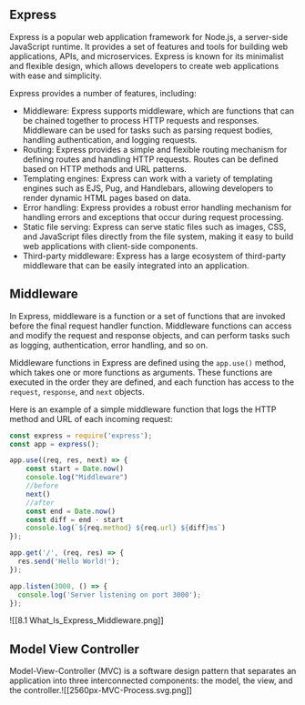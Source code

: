 ## Express

Express is a popular web application framework for Node.js, a server-side JavaScript runtime. It provides a set of features and tools for building web applications, APIs, and microservices. Express is known for its minimalist and flexible design, which allows developers to create web applications with ease and simplicity.

Express provides a number of features, including:

-   Middleware: Express supports middleware, which are functions that can be chained together to process HTTP requests and responses. Middleware can be used for tasks such as parsing request bodies, handling authentication, and logging requests.
-   Routing: Express provides a simple and flexible routing mechanism for defining routes and handling HTTP requests. Routes can be defined based on HTTP methods and URL patterns.
-   Templating engines: Express can work with a variety of templating engines such as EJS, Pug, and Handlebars, allowing developers to render dynamic HTML pages based on data.
-   Error handling: Express provides a robust error handling mechanism for handling errors and exceptions that occur during request processing.
-   Static file serving: Express can serve static files such as images, CSS, and JavaScript files directly from the file system, making it easy to build web applications with client-side components.
-   Third-party middleware: Express has a large ecosystem of third-party middleware that can be easily integrated into an application.


## Middleware

In Express, middleware is a function or a set of functions that are invoked before the final request handler function. Middleware functions can access and modify the request and response objects, and can perform tasks such as logging, authentication, error handling, and so on.

Middleware functions in Express are defined using the `app.use()` method, which takes one or more functions as arguments. These functions are executed in the order they are defined, and each function has access to the `request`, `response`, and `next` objects.

Here is an example of a simple middleware function that logs the HTTP method and URL of each incoming request:

```js
const express = require('express');
const app = express();

app.use((req, res, next) => {
    const start = Date.now()
    console.log("Middleware")
    //before
    next()
    //after
    const end = Date.now()
    const diff = end - start
    console.log(`${req.method} ${req.url} ${diff}ms`)
});

app.get('/', (req, res) => {
  res.send('Hello World!');
});

app.listen(3000, () => {
  console.log('Server listening on port 3000');
});

```
![[8.1 What_Is_Express_Middleware.png]]

## Model View Controller

Model-View-Controller (MVC) is a software design pattern that separates an application into three interconnected components: the model, the view, and the controller.![[2560px-MVC-Process.svg.png]]

